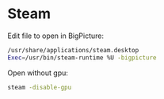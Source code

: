 # Steam

Edit file to open in BigPicture:

```bash
/usr/share/applications/steam.desktop
Exec=/usr/bin/steam-runtime %U -bigpicture
```

Open without gpu:

```bash
steam -disable-gpu
```
